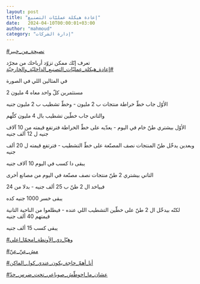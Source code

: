 ```yaml
---
layout: post
title: "إعادة هيكلة عمليّات التصنيع"
date:   2024-04-10T00:00:01+03:00
author: "mahmoud"
category: "إدارة الشركات"
---
```



[<u>\#نصيحة\_من\_خبير</u>](https://www.facebook.com/hashtag/%D9%86%D8%B5%D9%8A%D8%AD%D8%A9_%D9%85%D9%86_%D8%AE%D8%A8%D9%8A%D8%B1?__eep__=6&__cft__%5b0%5d=AZVFi6UsXhBES8D6TOLKJU4izRT2l52s4a3s_khkyxDvB9l0MdQ0NpW1GcBQB6dz3CLkErAXkfPotjmB-p-4__1zGIjXORBpPGThEyoOncBobd7rJtyY3YDrq5RUFPL9HDPR56bRiHVdfX-butUrtP_yJbxe2TVHEfZsZqrumP5Ubke0Smg33U35aku4YuvwnYY&__tn__=*NK-R)




تعرف إنّك ممكن تزوّد أرباحك من مجرّد
[<u>\#إعادة\_هيكلة\_عمليّات\_التصنيع\_الداخليّة\_والخارجيّة</u>](https://www.facebook.com/hashtag/%D8%A5%D8%B9%D8%A7%D8%AF%D8%A9_%D9%87%D9%8A%D9%83%D9%84%D8%A9_%D8%B9%D9%85%D9%84%D9%8A%D9%91%D8%A7%D8%AA_%D8%A7%D9%84%D8%AA%D8%B5%D9%86%D9%8A%D8%B9_%D8%A7%D9%84%D8%AF%D8%A7%D8%AE%D9%84%D9%8A%D9%91%D8%A9_%D9%88%D8%A7%D9%84%D8%AE%D8%A7%D8%B1%D8%AC%D9%8A%D9%91%D8%A9?__eep__=6&__cft__%5b0%5d=AZVFi6UsXhBES8D6TOLKJU4izRT2l52s4a3s_khkyxDvB9l0MdQ0NpW1GcBQB6dz3CLkErAXkfPotjmB-p-4__1zGIjXORBpPGThEyoOncBobd7rJtyY3YDrq5RUFPL9HDPR56bRiHVdfX-butUrtP_yJbxe2TVHEfZsZqrumP5Ubke0Smg33U35aku4YuvwnYY&__tn__=*NK-R)




في المثالين اللي في الصورة

2 مستثمرين كلّ واحد معاه 4 مليون




الأوّل جاب خطّ خراطة منتجات ب 2 مليون - وخطّ تشطيب ب 2
مليون جنيه

والتاني جاب خطّين تشطيب بال 4 مليون كلّهم




الأوّل بيشتري طنّ خام في اليوم - يعدّيه على خطّ الخراطة
فترتفع قيمته من 10 آلاف جنيه ل 12 ألف جنيه

وبعدين يدخّل طنّ المنتجات نصف المصنّعة على خطّ التشطيب -
فترتفع قيمته ل 20 ألف جنيه

يبقى دا كسب في اليوم 10 آلاف جنيه




التاني بيشتري 2 طنّ منتجات نصف مصنّعة في اليوم من مصانع
أخرى

فبياخد ال 2 طنّ ب 25 ألف جنيه - بدلا من 24

يبقى خسر 1000 جنيه كده




لكنّه بيدخّل ال 2 طنّ على خطّين التشطيب اللي عنده - فيطلعوا
من الناحية التانية قيمتهم 40 ألف جنيه

يبقى كسب 15 ألف جنيه




[<u>\#وهيّا\_دي\_الأونطة\_امحمّا\_اعلي</u>](https://www.facebook.com/hashtag/%D9%88%D9%87%D9%8A%D9%91%D8%A7_%D8%AF%D9%8A_%D8%A7%D9%84%D8%A3%D9%88%D9%86%D8%B7%D8%A9_%D8%A7%D9%85%D8%AD%D9%85%D9%91%D8%A7_%D8%A7%D8%B9%D9%84%D9%8A?__eep__=6&__cft__%5b0%5d=AZVFi6UsXhBES8D6TOLKJU4izRT2l52s4a3s_khkyxDvB9l0MdQ0NpW1GcBQB6dz3CLkErAXkfPotjmB-p-4__1zGIjXORBpPGThEyoOncBobd7rJtyY3YDrq5RUFPL9HDPR56bRiHVdfX-butUrtP_yJbxe2TVHEfZsZqrumP5Ubke0Smg33U35aku4YuvwnYY&__tn__=*NK-R)

[<u>\#مش\_عنّ\_عنّ</u>](https://www.facebook.com/hashtag/%D9%85%D8%B4_%D8%B9%D9%86%D9%91_%D8%B9%D9%86%D9%91?__eep__=6&__cft__%5b0%5d=AZVFi6UsXhBES8D6TOLKJU4izRT2l52s4a3s_khkyxDvB9l0MdQ0NpW1GcBQB6dz3CLkErAXkfPotjmB-p-4__1zGIjXORBpPGThEyoOncBobd7rJtyY3YDrq5RUFPL9HDPR56bRiHVdfX-butUrtP_yJbxe2TVHEfZsZqrumP5Ubke0Smg33U35aku4YuvwnYY&__tn__=*NK-R)




[<u>\#أنا\_أهمّ\_حاجة\_يكون\_عندي\_كول\_الماكن</u>](https://www.facebook.com/hashtag/%D8%A3%D9%86%D8%A7_%D8%A3%D9%87%D9%85%D9%91_%D8%AD%D8%A7%D8%AC%D8%A9_%D9%8A%D9%83%D9%88%D9%86_%D8%B9%D9%86%D8%AF%D9%8A_%D9%83%D9%88%D9%84_%D8%A7%D9%84%D9%85%D8%A7%D9%83%D9%86?__eep__=6&__cft__%5b0%5d=AZVFi6UsXhBES8D6TOLKJU4izRT2l52s4a3s_khkyxDvB9l0MdQ0NpW1GcBQB6dz3CLkErAXkfPotjmB-p-4__1zGIjXORBpPGThEyoOncBobd7rJtyY3YDrq5RUFPL9HDPR56bRiHVdfX-butUrtP_yJbxe2TVHEfZsZqrumP5Ubke0Smg33U35aku4YuvwnYY&__tn__=*NK-R)

[<u>\#عشان\_ما\_احوطّش\_صوباعي\_تحت\_ضرس\_حدّ</u>](https://www.facebook.com/hashtag/%D8%B9%D8%B4%D8%A7%D9%86_%D9%85%D8%A7_%D8%A7%D8%AD%D9%88%D8%B7%D9%91%D8%B4_%D8%B5%D9%88%D8%A8%D8%A7%D8%B9%D9%8A_%D8%AA%D8%AD%D8%AA_%D8%B6%D8%B1%D8%B3_%D8%AD%D8%AF%D9%91?__eep__=6&__cft__%5b0%5d=AZVFi6UsXhBES8D6TOLKJU4izRT2l52s4a3s_khkyxDvB9l0MdQ0NpW1GcBQB6dz3CLkErAXkfPotjmB-p-4__1zGIjXORBpPGThEyoOncBobd7rJtyY3YDrq5RUFPL9HDPR56bRiHVdfX-butUrtP_yJbxe2TVHEfZsZqrumP5Ubke0Smg33U35aku4YuvwnYY&__tn__=*NK-R)
